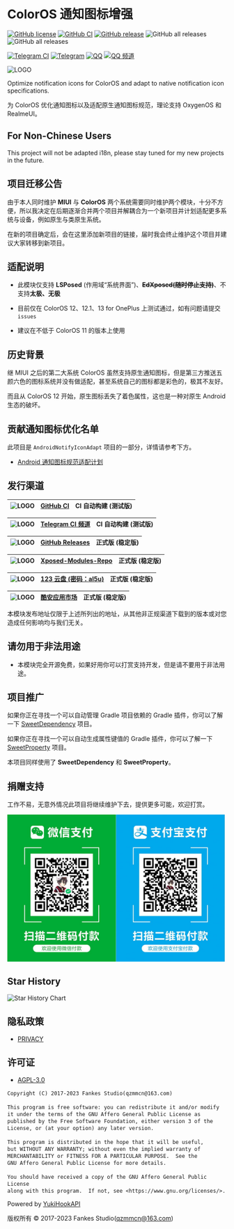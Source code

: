 # ColorOS 通知图标增强

[![GitHub license](https://img.shields.io/github/license/fankes/ColorOSNotifyIcon?color=blue)](https://github.com/fankes/ColorOSNotifyIcon/blob/master/LICENSE)
[![GitHub CI](https://img.shields.io/github/actions/workflow/status/fankes/ColorOSNotifyIcon/commit_ci.yml?label=CI%20builds)](https://github.com/fankes/ColorOSNotifyIcon/actions/workflows/commit_ci.yml)
[![GitHub release](https://img.shields.io/github/v/release/fankes/ColorOSNotifyIcon?display_name=release&logo=github&color=green)](https://github.com/fankes/ColorOSNotifyIcon/releases)
![GitHub all releases](https://img.shields.io/github/downloads/fankes/ColorOSNotifyIcon/total?label=downloads)
![GitHub all releases](https://img.shields.io/github/downloads/Xposed-Modules-Repo/com.fankes.coloros.notify/total?label=LSPosed%20downloads&labelColor=F48FB1)

[![Telegram CI](https://img.shields.io/badge/CI%20builds-Telegram-blue.svg?logo=telegram)](https://t.me/ColorOSNotifyIcon_CI)
[![Telegram](https://img.shields.io/badge/discussion-Telegram-blue.svg?logo=telegram)](https://t.me/XiaofangInternet)
[![QQ](https://img.shields.io/badge/discussion-QQ-blue.svg?logo=tencent-qq&logoColor=red)](https://qm.qq.com/cgi-bin/qm/qr?k=dp2h5YhWiga9WWb_Oh7kSHmx01X8I8ii&jump_from=webapi&authKey=Za5CaFP0lk7+Zgsk2KpoBD7sSaYbeXbsDgFjiWelOeH4VSionpxFJ7V0qQBSqvFM)
[![QQ 频道](https://img.shields.io/badge/discussion-QQ%20频道-blue.svg?logo=tencent-qq&logoColor=red)](https://pd.qq.com/s/44gcy28h)

<img src="https://github.com/fankes/ColorOSNotifyIcon/blob/master/img-src/icon.png?raw=true" width = "100" height = "100" alt="LOGO"/>

Optimize notification icons for ColorOS and adapt to native notification icon specifications.

为 ColorOS 优化通知图标以及适配原生通知图标规范，理论支持 OxygenOS 和 RealmeUI。

## For Non-Chinese Users

This project will not be adapted i18n, please stay tuned for my new projects in the future.

## 项目迁移公告

由于本人同时维护 **MIUI** 与 **ColorOS** 两个系统需要同时维护两个模块，十分不方便，所以我决定在后期逐渐合并两个项目并解耦合为一个新项目并计划适配更多系统与设备，例如原生与类原生系统。

在新的项目确定后，会在这里添加新项目的链接，届时我会终止维护这个项目并建议大家转移到新项目。

## 适配说明

- 此模块仅支持 **LSPosed** (作用域“系统界面”)、**~~EdXposed(随时停止支持)~~**、不支持**太极、无极**

- 目前仅在 ColorOS 12、12.1、13 for OnePlus 上测试通过，如有问题请提交 `issues`

- 建议在不低于 ColorOS 11 的版本上使用

## 历史背景

继 MIUI 之后的第二大系统 ColorOS 虽然支持原生通知图标，但是第三方推送五颜六色的图标系统并没有做适配，甚至系统自己的图标都是彩色的，极其不友好。

而且从 ColorOS 12 开始，原生图标丢失了着色属性，这也是一种对原生 Android 生态的破坏。

## 贡献通知图标优化名单

此项目是 `AndroidNotifyIconAdapt` 项目的一部分，详情请参考下方。

- [Android 通知图标规范适配计划](https://github.com/fankes/AndroidNotifyIconAdapt)

## 发行渠道

| <img src="https://avatars.githubusercontent.com/in/15368?s=64&v=4" width = "30" height = "30" alt="LOGO"/> | [GitHub CI](https://github.com/fankes/ColorOSNotifyIcon/actions/workflows/commit_ci.yml) | CI 自动构建 (测试版) |
|------------------------------------------------------------------------------------------------------------|------------------------------------------------------------------------------------------|---------------|

| <img src="https://github.com/peter-iakovlev/Telegram/blob/public/Icon.png?raw=true" width = "30" height = "30" alt="LOGO"/> | [Telegram CI 频道](https://t.me/ColorOSNotifyIcon_CI) | CI 自动构建 (测试版) |
|-----------------------------------------------------------------------------------------------------------------------------|-----------------------------------------------------|---------------|

| <img src="https://avatars.githubusercontent.com/in/15368?s=64&v=4" width = "30" height = "30" alt="LOGO"/> | [GitHub Releases](https://github.com/fankes/ColorOSNotifyIcon/releases) | 正式版 (稳定版) |
|------------------------------------------------------------------------------------------------------------|-------------------------------------------------------------------------|-----------|

| <img src="https://avatars.githubusercontent.com/u/78217009?s=200&v=4?raw=true" width = "30" height = "30" alt="LOGO"/> | [Xposed-Modules-Repo](https://github.com/Xposed-Modules-Repo/com.fankes.coloros.notify/releases) | 正式版 (稳定版) |
|------------------------------------------------------------------------------------------------------------------------|--------------------------------------------------------------------------------------------------|-----------|

| <img src="https://github.com/fankes/fankes/assets/37344460/82113d3c-aa7b-4dd1-95c7-cda650065c12" width = "30" height = "30" alt="LOGO"/> | [123 云盘 **(密码：al5u)**](https://www.123pan.com/s/5SlUVv-C8DBh.html) | 正式版 (稳定版) |
|------------------------------------------------------------------------------------------------------------------------------------------|--------------------------------------------------------------------|-----------|

| <img src="https://github.com/fankes/fankes/assets/37344460/3cd43efd-785e-411d-a5c3-a8c9dc02308a" width = "30" height = "30" alt="LOGO"/> | [酷安应用市场](https://www.coolapk.com/apk/com.fankes.coloros.notify) | 正式版 (稳定版) |
|------------------------------------------------------------------------------------------------------------------------------------------|-----------------------------------------------------------------|-----------|

本模块发布地址仅限于上述所列出的地址，从其他非正规渠道下载到的版本或对您造成任何影响均与我们无关。

## 请勿用于非法用途

- 本模块完全开源免费，如果好用你可以打赏支持开发，但是请不要用于非法用途。

## 项目推广

如果你正在寻找一个可以自动管理 Gradle 项目依赖的 Gradle 插件，你可以了解一下 [SweetDependency](https://github.com/HighCapable/SweetDependency) 项目。

如果你正在寻找一个可以自动生成属性键值的 Gradle 插件，你可以了解一下 [SweetProperty](https://github.com/HighCapable/SweetProperty) 项目。

本项目同样使用了 **SweetDependency** 和 **SweetProperty**。

## 捐赠支持

工作不易，无意外情况此项目将继续维护下去，提供更多可能，欢迎打赏。

<img src="https://github.com/fankes/fankes/blob/main/img-src/payment_code.jpg?raw=true" width = "500" alt="Payment Code"/>

## Star History

![Star History Chart](https://api.star-history.com/svg?repos=fankes/ColorOSNotifyIcon&type=Date)

## 隐私政策

- [PRIVACY](https://github.com/fankes/ColorOSNotifyIcon/blob/master/PRIVACY.md)

## 许可证

- [AGPL-3.0](https://www.gnu.org/licenses/agpl-3.0.html)

```
Copyright (C) 2017-2023 Fankes Studio(qzmmcn@163.com)

This program is free software: you can redistribute it and/or modify
it under the terms of the GNU Affero General Public License as
published by the Free Software Foundation, either version 3 of the
License, or (at your option) any later version.

This program is distributed in the hope that it will be useful,
but WITHOUT ANY WARRANTY; without even the implied warranty of
MERCHANTABILITY or FITNESS FOR A PARTICULAR PURPOSE.  See the
GNU Affero General Public License for more details.

You should have received a copy of the GNU Affero General Public License
along with this program.  If not, see <https://www.gnu.org/licenses/>.
```

Powered by [YukiHookAPI](https://github.com/HighCapable/YukiHookAPI)

版权所有 © 2017-2023 Fankes Studio(qzmmcn@163.com)